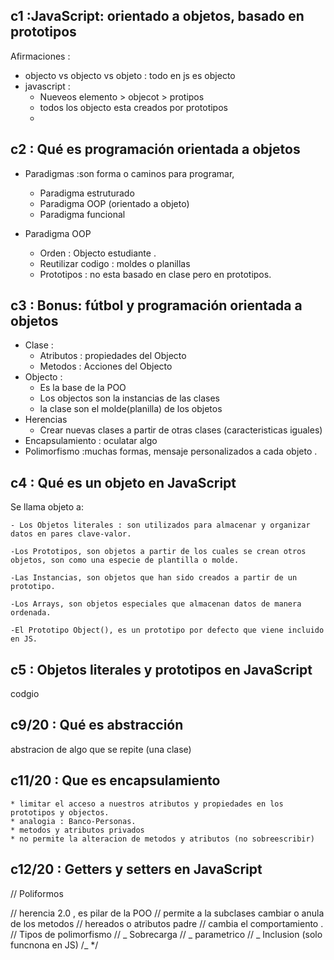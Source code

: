 ## c1 :JavaScript: orientado a objetos, basado en prototipos

Afirmaciones :

- objecto vs objecto vs objeto : todo en js es objecto
- javascript :
  - Nueveos elemento > objecot > protipos
  - todos los objecto esta creados por prototipos
  -

## c2 : Qué es programación orientada a objetos

- Paradigmas :son forma o caminos para programar,

  - Paradigma estruturado
  - Paradigma OOP (orientado a objeto)
  - Paradigma funcional

- Paradigma OOP
  - Orden : Objecto estudiante .
  - Reutilizar codigo : moldes o planillas
  - Prototipos : no esta basado en clase pero en prototipos.

## c3 : Bonus: fútbol y programación orientada a objetos

- Clase :
  - Atributos : propiedades del Objecto
  - Metodos : Acciones del Objecto
- Objecto :
  - Es la base de la POO
  - Los objectos son la instancias de las clases
  - la clase son el molde(planilla) de los objetos
- Herencias
  - Crear nuevas clases a partir de otras clases (caracteristicas iguales)
- Encapsulamiento : oculatar algo
- Polimorfismo :muchas formas, mensaje personalizados a cada objeto .

## c4 : Qué es un objeto en JavaScript

Se llama objeto a:

    - Los Objetos literales : son utilizados para almacenar y organizar datos en pares clave-valor.

    -Los Prototipos, son objetos a partir de los cuales se crean otros objetos, son como una especie de plantilla o molde.

    -Las Instancias, son objetos que han sido creados a partir de un prototipo.

    -Los Arrays, son objetos especiales que almacenan datos de manera ordenada.

    -El Prototipo Object(), es un prototipo por defecto que viene incluido en JS.

## c5 : Objetos literales y prototipos en JavaScript

codgio

## c9/20 : Qué es abstracción

abstracion de algo que se repite (una clase)

## c11/20 : Que es encapsulamiento

    * limitar el acceso a nuestros atributos y propiedades en los prototipos y objectos.
    * analogia : Banco-Personas.
    * metodos y atributos privados
    * no permite la alteracion de metodos y atributos (no sobreescribir)

## c12/20 : Getters y setters en JavaScript

// Poliformos

// herencia 2.0 , es pilar de la POO
// permite a la subclases cambiar o anula de los metodos
// hereados o atributos padre
// cambia el comportamiento .
// Tipos de polimorfismo
// _ Sobrecarga
// _ parametrico
// _ Inclusion (solo funcnona en JS)
/_ \*/
